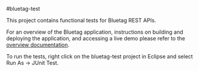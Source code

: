 #bluetag-test

This project contains functional tests for Bluetag REST APIs.

For an overview of the Bluetag application, instructions on building and deploying the application, and accessing a live demo please refer to the [overview documentation](../../../blob/master/README.md).

To run the tests, right click on the bluetag-test project in Eclipse and select Run As -> JUnit Test.
